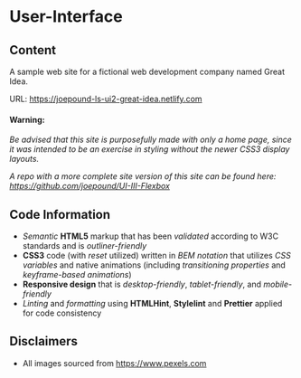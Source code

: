 # User-Interface

## Content

A sample web site for a fictional web development company named Great Idea.

URL: https://joepound-ls-ui2-great-idea.netlify.com

#### Warning:

_Be advised that this site is purposefully made with only a home page, since it was intended to be an exercise in styling without the newer CSS3 display layouts._

_A repo with a more complete site version of this site can be found here: https://github.com/joepound/UI-III-Flexbox_

## Code Information

- _Semantic_ **HTML5** markup that has been _validated_ according to W3C standards and is _outliner-friendly_
- **CSS3** code (with _reset_ utilized) written in _BEM notation_ that utilizes _CSS variables_ and native animations (including _transitioning properties_ and _keyframe-based animations_)
- **Responsive design** that is _desktop-friendly_, _tablet-friendly_, and _mobile-friendly_
- _Linting_ and _formatting_ using **HTMLHint**, **Stylelint** and **Prettier** applied for code consistency

## Disclaimers

- All images sourced from https://www.pexels.com
